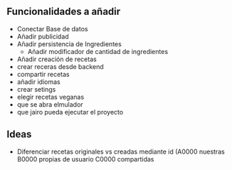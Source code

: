 ## Funcionalidades a añadir
* Conectar Base de datos
* Añadir publicidad
* Añadir persistencia de Ingredientes
  * Añadir modificador de cantidad de ingredientes
* Añadir creación de recetas
* crear receras desde backend
* compartir recetas
* añadir idiomas
* crear setings
* elegir recetas veganas
* que se abra elmulador
* que jairo pueda ejecutar el proyecto

## Ideas
* Diferenciar recetas originales vs creadas mediante id (A0000 nuestras B0000 propias de usuario C0000 compartidas
